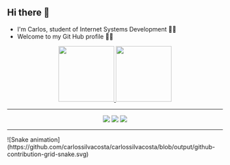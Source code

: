 ## Hi there 🤖
- I'm Carlos, student of Internet Systems Development 👨‍💻
- Welcome to my Git Hub profile 👋🏽

<div align="center">
  <a href="https://github.com/carlossilvacosta">
  <img height="130em" src="https://github-readme-stats.vercel.app/api?username=carlossilvacosta&show_icons=true&theme=dark&include_all_commits=true&count_private=true"/>
  <img height="130em" src="https://github-readme-stats.vercel.app/api/top-langs/?username=carlossilvacosta&layout=compact&langs_count=7&theme=dark"/>
</div>
  <hr>
  <div align="center">
<a href="https://instagram.com/carlosssilvacosta" target="_blank"><img src="https://img.shields.io/badge/-Instagram-%23E4405F?style=for-the-badge&logo=instagram&logoColor=white" target="_blank"></a>
<a href = "mailto:carlossergiosilvacosta@gmail.com"><img src="https://img.shields.io/badge/Gmail-D14836?style=for-the-badge&logo=gmail&logoColor=white" target="_blank"></a>
<a href="https://www.linkedin.com/in/carlossilvacosta" target="_blank"><img src="https://img.shields.io/badge/-LinkedIn-%230077B5?style=for-the-badge&logo=linkedin&logoColor=white" target="_blank"></a>
</div>
  <hr>
  <div>![Snake animation](https://github.com/carlossilvacosta/carlossilvacosta/blob/output/github-contribution-grid-snake.svg)</div>

